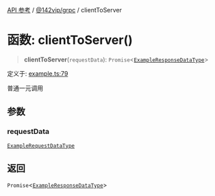 [API 参考](../../../index.md) / [@142vip/grpc](../index.md) / clientToServer

# 函数: clientToServer()

> **clientToServer**(`requestData`): `Promise`\<[`ExampleResponseDataType`](../interfaces/ExampleResponseDataType.md)\>

定义于: [example.ts:79](https://github.com/142vip/core-x/blob/b6807ccf6c96718daee70c368eee9968a0b34d48/packages/grpc/src/example.ts#L79)

普通一元调用

## 参数

### requestData

[`ExampleRequestDataType`](../interfaces/ExampleRequestDataType.md)

## 返回

`Promise`\<[`ExampleResponseDataType`](../interfaces/ExampleResponseDataType.md)\>
